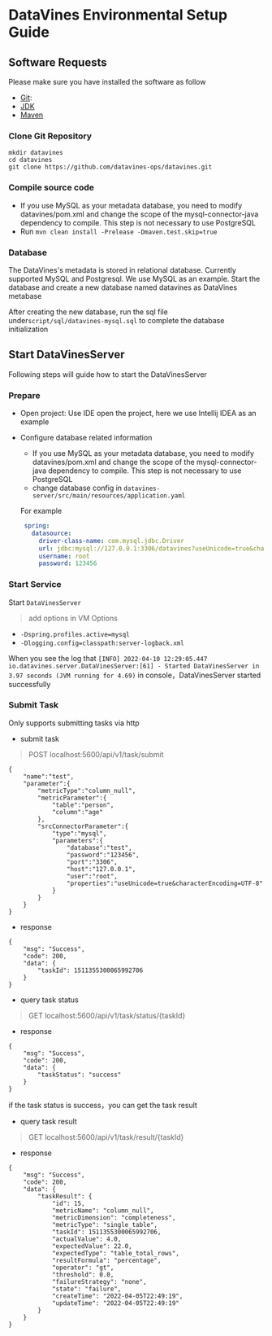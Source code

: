 # DataVines Environmental Setup Guide

## Software Requests

Please make sure you have installed the software as follow

* [Git](https://git-scm.com/downloads): 
* [JDK](https://www.oracle.com/technetwork/java/javase/downloads/index.html)
* [Maven](http://maven.apache.org/download.cgi)

### Clone Git Repository

```
mkdir datavines
cd datavines
git clone https://github.com/datavines-ops/datavines.git
```
### Compile source code  

* If you use MySQL as your metadata database, you need to modify datavines/pom.xml and change the scope of the mysql-connector-java dependency to compile. This step is not necessary to use PostgreSQL
* Run ` mvn clean install -Prelease -Dmaven.test.skip=true ` 

### Database

The DataVines's metadata is stored in relational database. Currently supported MySQL and Postgresql. We use MySQL as an example. Start the database and create a new database named datavines as DataVines metabase

After creating the new database, run the sql file under`script/sql/datavines-mysql.sql` to complete the database initialization

## Start DataVinesServer

Following steps will guide how to start the DataVinesServer

### Prepare

* Open project: Use IDE open the project, here we use Intellij IDEA as an example

* Configure database related information
  * If you use MySQL as your metadata database, you need to modify datavines/pom.xml and change the scope of the mysql-connector-java dependency to compile. This step is not necessary to use PostgreSQL
  * change database config in  `datavines-server/src/main/resources/application.yaml` 

  For example
  ```application.yaml
   spring:
     datasource:
       driver-class-name: com.mysql.jdbc.Driver
       url: jdbc:mysql://127.0.0.1:3306/datavines?useUnicode=true&characterEncoding=UTF-8
       username: root
       password: 123456
  ```

### Start Service

Start `DataVinesServer`

> add options in VM Options 
 - `-Dspring.profiles.active=mysql` 
 - `-Dlogging.config=classpath:server-logback.xml` 
 
When you see the log that `[INFO] 2022-04-10 12:29:05.447 io.datavines.server.DataVinesServer:[61] - Started DataVinesServer in 3.97 seconds (JVM running for 4.69)` in console，DataVinesServer started successfully

### Submit Task
Only supports submitting tasks via http
- submit task
> POST localhost:5600/api/v1/task/submit
```
{
    "name":"test",
    "parameter":{
        "metricType":"column_null",
        "metricParameter":{
            "table":"person",
            "column":"age"
        },
        "srcConnectorParameter":{
            "type":"mysql",
            "parameters":{
                "database":"test",
                "password":"123456",
                "port":"3306",
                "host":"127.0.0.1",
                "user":"root",
                "properties":"useUnicode=true&characterEncoding=UTF-8"
            }
        }
    }
}
```
- response
```
{
    "msg": "Success",
    "code": 200,
    "data": {
        "taskId": 1511355300065992706
    }
}
```
- query task status
> GET localhost:5600/api/v1/task/status/{taskId}

- response
```
{
    "msg": "Success",
    "code": 200,
    "data": {
        "taskStatus": "success"
    }
}
```
if the task status is success，you can get the task result 

- query task result
> GET localhost:5600/api/v1/task/result/{taskId}

- response
```
{
    "msg": "Success",
    "code": 200,
    "data": {
        "taskResult": {
            "id": 15,
            "metricName": "column_null",
            "metricDimension": "completeness",
            "metricType": "single_table",
            "taskId": 1511355300065992706,
            "actualValue": 4.0,
            "expectedValue": 22.0,
            "expectedType": "table_total_rows",
            "resultFormula": "percentage",
            "operator": "gt",
            "threshold": 0.0,
            "failureStrategy": "none",
            "state": "failure",
            "createTime": "2022-04-05T22:49:19",
            "updateTime": "2022-04-05T22:49:19"
        }
    }
}
```